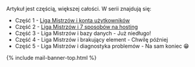 Artykuł jest częścią, większej całości. W serii znajdują się:
- Część 1 - [Liga Mistrzów i konta użytkowników](https://poznajazure.pl/blog/champions-league/liga-mistrzow-i-konta-uzytkownikow/)
- Część 2 - [Liga Mistrzów i 7 sposobów na hosting](https://poznajazure.pl/blog/champions-league/liga-mistrzow-i-7-sposobow-na-hosting/)
- Część 3 - Liga Mistrzów i bazy danych - Już niedługo!
- Część 4 - Liga Mistrzów i brakujący element - Chwilę później
- Część 5 - Liga Mistrzów i diagnostyka problemów - Na sam koniec 😁

{% include mail-banner-top.html %}
